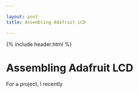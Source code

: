 ```yaml
---

layout: post
title: Assembling Adafruit LCD

---
```

{% include header.html %}

# Assembling Adafruit LCD #

For a project, I recently 
